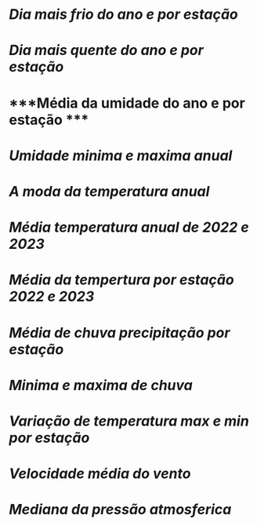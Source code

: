 # ***Dia mais frio do ano e por estação***
# ***Dia mais quente do ano e por estação***
# ***Média da umidade do ano e por estação ***
# ***Umidade minima e maxima anual***
# ***A moda da temperatura anual***
# ***Média temperatura anual de 2022 e 2023***
# ***Média da tempertura por estação 2022 e 2023***
# ***Média de chuva precipitação por estação***
# ***Minima e maxima de chuva***
# ***Variação de temperatura max e min por estação***
# ***Velocidade média do vento***
# ***Mediana da pressão atmosferica***
